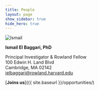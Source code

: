 ```yaml
---
title: People
layout: page
show_sidebar: true
hide_hero: true
---
```


![Ismail](../img/Ismail.jpg)

**Ismail El Baggari, PhD**

Principal Investigator & Rowland Fellow<br/>
100 Edwin H. Land Blvd<br/>
Cambridge, MA 02142<br/>
ielbaggari@rowland.harvard.edu


[**Joins us**]({{ site.baseurl }}/opportunities/)
